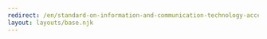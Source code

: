 ```yaml
---
redirect: /en/standard-on-information-and-communication-technology-accessibility-ict-accessibility-phase-one/
layout: layouts/base.njk
---
```

